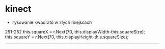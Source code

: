 # kinect

- rysowanie kwadrató w złych miejscach

251-252
this.squareX = r.Next(70, this.displayWidth-this.squareSize);
this.squareY = r.Next(70, this.displayHeight-this.squareSize);

_____________________________________________________________________
